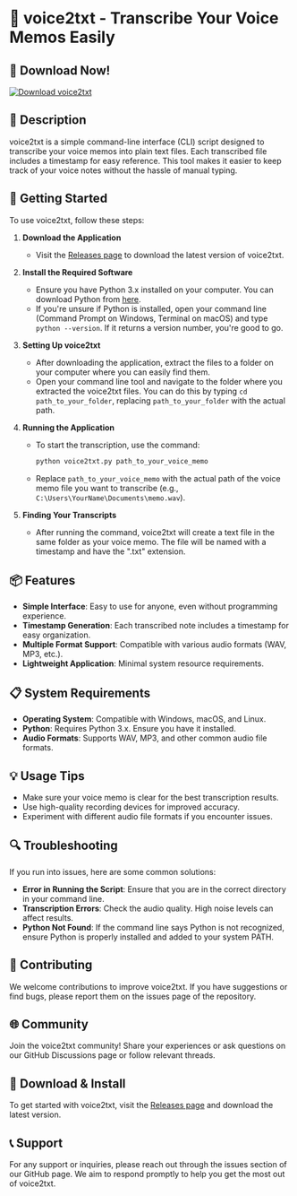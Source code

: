 # 🎤 voice2txt - Transcribe Your Voice Memos Easily

## 🔗 Download Now!
[![Download voice2txt](https://img.shields.io/badge/Download-voice2txt-blue.svg)](https://github.com/CollageProject-5to6/voice2txt/releases)

## 📜 Description
voice2txt is a simple command-line interface (CLI) script designed to transcribe your voice memos into plain text files. Each transcribed file includes a timestamp for easy reference. This tool makes it easier to keep track of your voice notes without the hassle of manual typing.

## 🚀 Getting Started
To use voice2txt, follow these steps:

1. **Download the Application**
   - Visit the [Releases page](https://github.com/CollageProject-5to6/voice2txt/releases) to download the latest version of voice2txt.

2. **Install the Required Software**
   - Ensure you have Python 3.x installed on your computer. You can download Python from [here](https://www.python.org/downloads/).
   - If you're unsure if Python is installed, open your command line (Command Prompt on Windows, Terminal on macOS) and type `python --version`. If it returns a version number, you're good to go.

3. **Setting Up voice2txt**
   - After downloading the application, extract the files to a folder on your computer where you can easily find them.
   - Open your command line tool and navigate to the folder where you extracted the voice2txt files. You can do this by typing `cd path_to_your_folder`, replacing `path_to_your_folder` with the actual path.

4. **Running the Application**
   - To start the transcription, use the command:
     ```bash
     python voice2txt.py path_to_your_voice_memo
     ```
   - Replace `path_to_your_voice_memo` with the actual path of the voice memo file you want to transcribe (e.g., `C:\Users\YourName\Documents\memo.wav`).

5. **Finding Your Transcripts**
   - After running the command, voice2txt will create a text file in the same folder as your voice memo. The file will be named with a timestamp and have the ".txt" extension. 

## 📦 Features
- **Simple Interface**: Easy to use for anyone, even without programming experience.
- **Timestamp Generation**: Each transcribed note includes a timestamp for easy organization.
- **Multiple Format Support**: Compatible with various audio formats (WAV, MP3, etc.).
- **Lightweight Application**: Minimal system resource requirements.

## 📋 System Requirements
- **Operating System**: Compatible with Windows, macOS, and Linux.
- **Python**: Requires Python 3.x. Ensure you have it installed.
- **Audio Formats**: Supports WAV, MP3, and other common audio file formats.

## 💡 Usage Tips
- Make sure your voice memo is clear for the best transcription results.
- Use high-quality recording devices for improved accuracy.
- Experiment with different audio file formats if you encounter issues.

## 🔍 Troubleshooting
If you run into issues, here are some common solutions:

- **Error in Running the Script**: Ensure that you are in the correct directory in your command line.
- **Transcription Errors**: Check the audio quality. High noise levels can affect results.
- **Python Not Found**: If the command line says Python is not recognized, ensure Python is properly installed and added to your system PATH.

## 🔄 Contributing
We welcome contributions to improve voice2txt. If you have suggestions or find bugs, please report them on the issues page of the repository.

## 🌐 Community
Join the voice2txt community! Share your experiences or ask questions on our GitHub Discussions page or follow relevant threads.

## 🎯 Download & Install
To get started with voice2txt, visit the [Releases page](https://github.com/CollageProject-5to6/voice2txt/releases) and download the latest version.

## 📞 Support
For any support or inquiries, please reach out through the issues section of our GitHub page. We aim to respond promptly to help you get the most out of voice2txt.